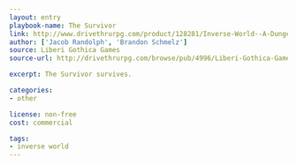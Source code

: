 ```yaml
---
layout: entry
playbook-name: The Survivor
link: http://www.drivethrurpg.com/product/128281/Inverse-World--A-Dungeon-World-Supplement
author: ['Jacob Randolph', 'Brandon Schmelz']
source: Liberi Gothica Games
source-url: http://drivethrurpg.com/browse/pub/4996/Liberi-Gothica-Games

excerpt: The Survivor survives.

categories:
- other

license: non-free
cost: commercial

tags:
- inverse world
---
```

